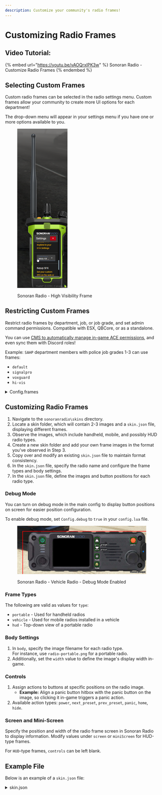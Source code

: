 ```yaml
---
description: Customize your community's radio frames!
---
```


# Customizing Radio Frames

## Video Tutorial:

{% embed url="https://youtu.be/vAOQrxlPK3w" %}
Sonoran Radio - Customize Radio Frames
{% endembed %}

## Selecting Custom Frames

Custom radio frames can be selected in the radio settings menu. Custom frames allow your community to create more UI options for each department!

The drop-down menu will appear in your settings menu if you have one or more options available to you.

<figure><img src="../../../.gitbook/assets/image (32).png" alt="" width="165"><figcaption><p>Sonoran Radio - High Visibility Frame</p></figcaption></figure>

## Restricting Custom Frames

Restrict radio frames by department, job, or job grade, and set admin command permissions. Compatible with ESX, QBCore, or as a standalone.

You can use [CMS to automatically manage in-game ACE permissions](../../../other-products/sonoran-cms.md), and even sync them with Discord roles!

Example: `SAHP` department members with police job grades 1-3 can use frames:

* `default`
* `signalpro`
* `voxguard`
* `hi-vis`

<details>

<summary>Config.frames</summary>

<pre class="language-lua"><code class="lang-lua"><strong>Config.frames = {
</strong>	permissionMode = 'ace', -- ace, qbcore, esx or none
	adminPermission = 'sonoranradio.admin', -- ACE permission required to use admin commands
	departments = {
		['sahp'] = {
			label = 'San Andreas Highway Patrol',
			permissions = {
				jobs = { -- Jobs that can use this department
					['police'] = {
						grades = { -- Job grades that can use this department
							1,
							2,
							3
						}
					}
				},
				ace = { -- ACE Permissions that can use this department | ONLY EFFECTIVE IN ACE PERMISSION MODE
					'sonoranradio.sahp'
				}
			},
			-- Radio frames that can be used by this department
			allowedFrames = {
				'default',
				'signalpro',
				'voxguard',
				'hi-vis'
			}
		}
	}
}
</code></pre>

</details>

## Customizing Radio Frames

1. Navigate to the `sonoranradio\skins` directory.
2. Locate a skin folder, which will contain 2-3 images and a `skin.json` file, displaying different frames.
3. Observe the images, which include handheld, mobile, and possibly HUD radio types.
4. Create a new skin folder and add your own frame images in the format you've observed in Step 3.
5. Copy over and modify an existing `skin.json` file to maintain format consistency.
6. In the `skin.json` file, specify the radio name and configure the frame types and body settings.
7. In the `skin.json` file, define the images and button positions for each radio type.

### Debug Mode

You can turn on debug mode in the main config to display button positions on screen for easier position configuration.

To enable debug mode, set `Config.debug` to `true` in your `config.lua` file.

<figure><img src="../../../.gitbook/assets/RadioDebugBoxesVeh.png" alt=""><figcaption><p>Sonoran Radio - Vehicle Radio - Debug Mode Enabled</p></figcaption></figure>

### Frame Types

The following are valid as values for `type`:

* `portable` - Used for handheld radios
* `vehicle` - Used for mobile radios installed in a vehicle
* `hud` - Top-down view of a portable radio

### Body Settings

1. In `body`, specify the image filename for each radio type.\
   For instance, use `radio-portable.png` for a portable radio.
2. Additionally, set the `width` value to define the image's display width in-game.

### Controls

1. Assign actions to buttons at specific positions on the radio image.
   * **Example:** Align a panic button hitbox with the panic button on the image, so clicking it in-game triggers a panic action.
2. Available action types: `power`, `next_preset`, `prev_preset`, `panic`, `home`, `hide`.

### Screen and Mini-Screen

Specify the position and width of the radio frame screen in Sonoran Radio to display information. Modify values under `screen` or `miniScreen` for HUD-type frames.

For `HUD`-type frames, `controls` can be left blank.

## Example File

Below is an example of a `skin.json` file:

<details>

<summary>skin.json</summary>

```json
{
  "name": "Moto AX",
  "frames": [
    {
      "type": "portable",
      "body": { "image": "radio-portable.png", "width": 17 },
      "controls": [
        {
          "action": "power",
          "bottom": 29.6,
          "right": 0.8,
          "width": 2.7,
          "height": 2.7
        },
        {
          "action": "next_preset",
          "bottom": 30,
          "right": 7.25,
          "width": 1.25,
          "height": 4.25
        },
        {
          "action": "prev_preset",
          "bottom": 30,
          "left": 7.125,
          "width": 1.25,
          "height": 4.25
        },
        {
          "action": "panic",
          "bottom": 29.75,
          "left": 4,
          "width": 2,
          "height": 1.25
        },
        {
          "action": "home",
          "bottom": 3.25,
          "left": 6.75,
          "right": 6.75,
          "height": 1.5
        }
      ],
      "screen": {
        "bottom": 5.875,
        "height": 18.125,
        "left": 3.2185,
        "right": 3.2,
        "zIndex": 5
      }
    },
    {
      "type": "vehicle",
      "body": { "image": "radio-mobile.png", "width": 45.125 },
      "controls": [
        {
          "action": "power",
          "top": 2.25,
          "left": 6.15,
          "width": 2,
          "height": 2
        },
        {
          "action": "prev_preset",
          "top": 2.25,
          "right": 17.25,
          "width": 1.5,
          "height": 2
        },
        {
          "action": "next_preset",
          "top": 5,
          "right": 17.25,
          "width": 1.5,
          "height": 2
        },
        {
          "action": "hide",
          "top": 8.25,
          "right": 17.25,
          "width": 1.5,
          "height": 1.5
        },
        {
          "action": "home",
          "top": 11.25,
          "right": 17.25,
          "width": 1.5,
          "height": 1.5
        },
        {
          "action": "panic",
          "top": 2.25,
          "right": 3.75,
          "width": 2,
          "height": 2
        }
      ],
      "screen": {
        "top": 2.65,
        "height": 10.2,
        "left": 11,
        "width": 13.45,
        "zIndex": 5
      }
    },
    {
      "type": "hud",
      "body": { "image": "radio-portable-top.png", "width": 22.25 },
      "controls": [],
      "miniScreen": {
        "bottom": 7.2,
        "height": 3.75,
        "left": 7.75,
        "right": 7.5
      }
    }
  ]
}
```

</details>
